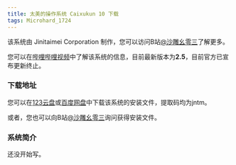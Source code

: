 ```yaml
---
title: 太美的操作系统 Caixukun 10 下载
tags: Microhard_1724
---
```


该系统由 Jinitaimei Corporation 制作，您可以访问B站[@沙雕幺零三](https://space.bilibili.com/1014355041)了解更多。

您可以在[哔哩哔哩视频](https://www.bilibili.com/video/BV1ie4y1V7VZ)中了解该系统的信息，目前最新版本为**2.5**，目前官方已宣布更新终止。

### 下载地址

您可以在[123云盘](https://www.123pan.com/s/0kjKVv-ngRgh)或[百度网盘](https://pan.baidu.com/s/1JAzOCEE4s32qIdg9Rgnj9Q?pwd=jntm)中下载该系统的安装文件，提取码均为jntm。

或者，您也可以向B站[@沙雕幺零三](https://space.bilibili.com/1014355041)询问获得安装文件。

### 系统简介

还没开始写。
